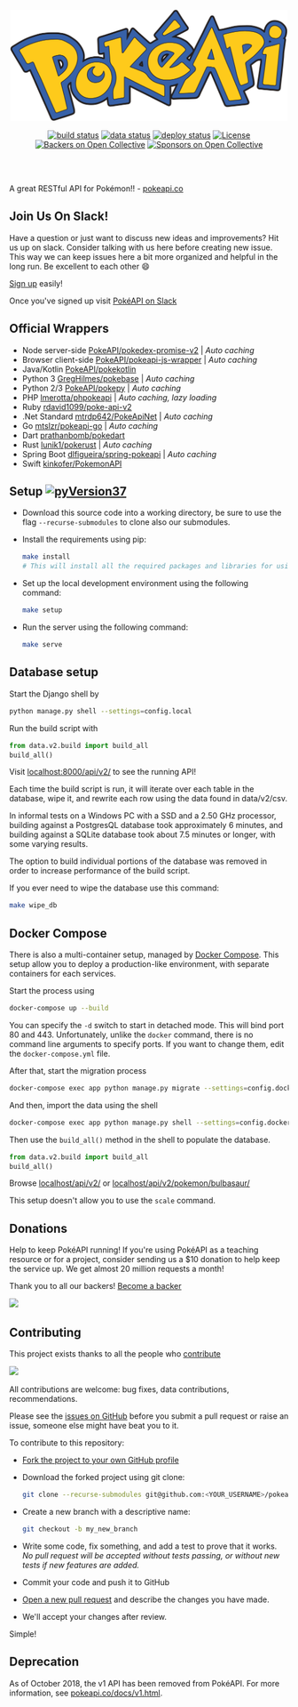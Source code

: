 <br/>

<div align="center">
	<img height="200" src="https://raw.githubusercontent.com/PokeAPI/media/master/logo/pokeapi.svg?sanitize=true" alt="PokeAPI">

[![build status](https://img.shields.io/circleci/project/github/PokeAPI/pokeapi/master.svg)](https://circleci.com/gh/PokeAPI/pokeapi)
[![data status](https://img.shields.io/circleci/build/github/PokeAPI/api-data?label=data)](https://github.com/PokeAPI/api-data)
[![deploy status](https://img.shields.io/circleci/build/github/PokeAPI/deploy?label=deploy)](https://github.com/PokeAPI/deploy)
[![License](https://img.shields.io/github/license/PokeAPI/pokeapi.svg)](https://github.com/PokeAPI/pokeapi/blob/master/LICENSE.md)
[![Backers on Open Collective](https://opencollective.com/pokeapi/backers/badge.svg)](https://opencollective.com/pokeapi)
[![Sponsors on Open Collective](https://opencollective.com/pokeapi/sponsors/badge.svg)](https://opencollective.com/pokeapi)

<br/>

</div>

<br/>

A  great RESTful API for Pokémon!! - [pokeapi.co](https://pokeapi.co)

## Join Us On Slack!

Have a question or just want to discuss new ideas and improvements? Hit us up on slack. Consider talking with us here before creating new issue.
This way we can keep issues here a bit more organized and helpful in the long run. Be excellent to each other :smile:

[Sign up](https://pokeapi-slack-invite.herokuapp.com/) easily!

Once you've signed up visit [PokéAPI on Slack](https://pokeapi.slack.com)

## Official Wrappers

* Node server-side [PokeAPI/pokedex-promise-v2](https://github.com/PokeAPI/pokedex-promise-v2) | _Auto caching_
* Browser client-side [PokeAPI/pokeapi-js-wrapper](https://github.com/PokeAPI/pokeapi-js-wrapper) | _Auto caching_
* Java/Kotlin [PokeAPI/pokekotlin](https://github.com/PokeAPI/pokekotlin)
* Python 3 [GregHilmes/pokebase](https://github.com/GregHilmes/pokebase) | _Auto caching_
* Python 2/3 [PokeAPI/pokepy](https://github.com/PokeAPI/pokepy) | _Auto caching_
* PHP [lmerotta/phpokeapi](https://github.com/lmerotta/phpokeapi) | _Auto caching, lazy loading_
* Ruby [rdavid1099/poke-api-v2](https://github.com/rdavid1099/poke-api-v2)
* .Net Standard [mtrdp642/PokeApiNet](https://github.com/mtrdp642/PokeApiNet) | _Auto caching_
* Go [mtslzr/pokeapi-go](https://github.com/mtslzr/pokeapi-go) | _Auto caching_
* Dart [prathanbomb/pokedart](https://github.com/prathanbomb/pokedart)
* Rust [lunik1/pokerust](https://gitlab.com/lunik1/pokerust) | _Auto caching_
* Spring Boot [dlfigueira/spring-pokeapi](https://github.com/dlfigueira/spring-pokeapi) | _Auto caching_
* Swift [kinkofer/PokemonAPI](https://github.com/kinkofer/PokemonAPI)

## Setup [![pyVersion37](https://img.shields.io/badge/python-3.7-blue.svg)](https://www.python.org/download/releases/3.7/)

- Download this source code into a working directory, be sure to use the flag `--recurse-submodules` to clone also our submodules.

- Install the requirements using pip:

    ```sh
    make install
    # This will install all the required packages and libraries for using PokeAPI
    ```

- Set up the local development environment using the following command:

    ```sh
    make setup
    ```

- Run the server using the following command:

    ```sh
    make serve
    ```

## Database setup

Start the Django shell by

```sh
python manage.py shell --settings=config.local
```

Run the build script with

```py
from data.v2.build import build_all
build_all()
```

Visit [localhost:8000/api/v2/](localhost:8000/api/v2/) to see the running API!

Each time the build script is run, it will iterate over each table in the database, wipe it, and rewrite each row using the data found in data/v2/csv.

In informal tests on a Windows PC with a SSD and a 2.50 GHz processor, building against a PostgresQL database took approximately 6 minutes, and building against a SQLite database took about 7.5 minutes or longer, with some varying results.

The option to build individual portions of the database was removed in order to increase performance of the build script.

If you ever need to wipe the database use this command:

```sh
make wipe_db
```

## Docker Compose

There is also a multi-container setup, managed by [Docker Compose](https://docs.docker.com/compose/). This setup allow you to deploy a production-like environment, with separate containers for each services.

Start the process using

```sh
docker-compose up --build
```

You can specify the `-d` switch to start in detached mode.
This will bind port 80 and 443. Unfortunately, unlike the `docker` command, there is no command line arguments to specify ports. If you want to change them, edit the `docker-compose.yml` file.

After that, start the migration process

```sh
docker-compose exec app python manage.py migrate --settings=config.docker-compose
```

And then, import the data using the shell

```sh
docker-compose exec app python manage.py shell --settings=config.docker-compose
```

Then use the `build_all()` method in the shell to populate the database.

```py
from data.v2.build import build_all
build_all()
```

Browse [localhost/api/v2/](http://localhost/api/v2/) or [localhost/api/v2/pokemon/bulbasaur/](http://localhost/api/v2/pokemon/bulbasaur/)

This setup doesn't allow you to use the `scale` command.

## Donations

Help to keep PokéAPI running! If you're using PokéAPI as a teaching resource or for a project, consider sending us a $10 donation to help keep the service up. We get almost 20 million requests a month!

Thank you to all our backers! [Become a backer](https://opencollective.com/pokeapi#backer)

<a href="https://opencollective.com/pokeapi#backers" target="_blank"><img src="https://opencollective.com/pokeapi/backers.svg?width=890"></a>

## Contributing

This project exists thanks to all the people who [contribute](https://github.com/PokeAPI/pokeapi/blob/master/CONTRIBUTING.md)

<a href="graphs/contributors"><img src="https://opencollective.com/pokeapi/contributors.svg?width=890" /></a>

All contributions are welcome: bug fixes, data contributions, recommendations.

Please see the [issues on GitHub](https://github.com/PokeAPI/pokeapi/issues) before you submit a pull request or raise an issue, someone else might have beat you to it.

To contribute to this repository:

- [Fork the project to your own GitHub profile](https://help.github.com/articles/fork-a-repo/)

- Download the forked project using git clone:

    ```sh
    git clone --recurse-submodules git@github.com:<YOUR_USERNAME>/pokeapi.git
    ```

- Create a new branch with a descriptive name:

    ```sh
    git checkout -b my_new_branch
    ```

- Write some code, fix something, and add a test to prove that it works. *No pull request will be accepted without tests passing, or without new tests if new features are added.*

- Commit your code and push it to GitHub

- [Open a new pull request](https://help.github.com/articles/creating-a-pull-request/) and describe the changes you have made.

- We'll accept your changes after review.

Simple!

## Deprecation

As of October 2018, the v1 API has been removed from PokéAPI. For more information, see [pokeapi.co/docs/v1.html](https://pokeapi.co/docs/v1.html).
